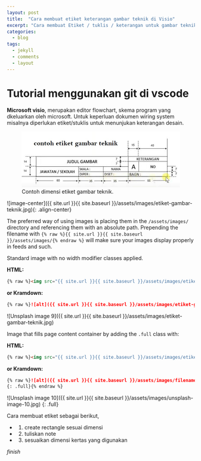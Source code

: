 ```yaml
---
layout: post
title:  "Cara membuat etiket keterangan gambar teknik di Visio"
excerpt: "Cara membuat Etiket / tuklis / keterangan untuk gambar teknik di microsoft visio"
categories:
  - blog
tags:
  - jekyll
  - comments
  - layout
---
```


# Tutorial menggunakan git di vscode

**Microsoft visio**, merupakan editor flowchart, skema program yang dkeluarkan oleh microsoft. Untuk keperluan dokumen wiring system misalnya diperlukan etiket/stuklis untuk menunjukan keterangan desain. 

<figure class="half">
    <center><a href="/assets/images/etiket-gambar-teknik.jpg"><img src="/assets/images/etiket-gambar-teknik.jpg"></a></center>
    <figcaption>Contoh dimensi etiket gambar teknik.</figcaption>
</figure>

![image-center]({{ site.url }}{{ site.baseurl }}/assets/images/etiket-gambar-teknik.jpg){: .align-center}

The preferred way of using images is placing them in the `/assets/images/` directory and referencing them with an absolute path. Prepending the filename with `{% raw %}{{ site.url }}{{ site.baseurl }}/assets/images/{% endraw %}` will make sure your images display properly in feeds and such.

Standard image with no width modifier classes applied.

**HTML:**

```html
{% raw %}<img src="{{ site.url }}{{ site.baseurl }}/assets/images/etiket-gambar-teknik.jpg" alt="">{% endraw %}
```

**or Kramdown:**

```markdown
{% raw %}![alt]({{ site.url }}{{ site.baseurl }}/assets/images/etiket-gambar-teknik.jpg){% endraw %}
```

![Unsplash image 9]({{ site.url }}{{ site.baseurl }}/assets/images/etiket-gambar-teknik.jpg)

Image that fills page content container by adding the `.full` class with:

**HTML:**

```html
{% raw %}<img src="{{ site.url }}{{ site.baseurl }}/assets/images/etiket-gambar-teknik.jpg" alt="" class="full">{% endraw %}
```

**or Kramdown:**

```markdown
{% raw %}![alt]({{ site.url }}{{ site.baseurl }}/assets/images/filename.jpg)
{: .full}{% endraw %}
```

![Unsplash image 10]({{ site.url }}{{ site.baseurl }}/assets/images/unsplash-image-10.jpg)
{: .full}

Cara membuat etiket sebagai berikut,
* 1. create rectangle sesuai dimensi 
* 2. tuliskan note 
* 3. sesuaikan dimensi kertas yang digunakan


*finish*